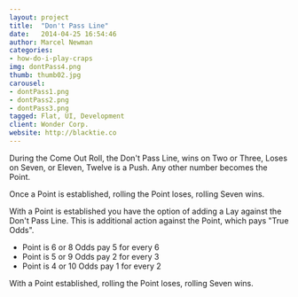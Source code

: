 ```yaml
---
layout: project
title:  "Don't Pass Line"
date:   2014-04-25 16:54:46
author: Marcel Newman
categories:
- how-do-i-play-craps
img: dontPass4.png
thumb: thumb02.jpg
carousel:
- dontPass1.png
- dontPass2.png
- dontPass3.png
tagged: Flat, UI, Development
client: Wonder Corp.
website: http://blacktie.co
---
```

During the Come Out Roll, the Don't Pass Line, wins on Two or Three, Loses on Seven, or Eleven, Twelve is a Push. Any other number becomes the Point.

Once a Point is established, rolling the Point loses, rolling Seven wins.

With a Point is established you have the option of adding a Lay against the Don't Pass Line. This is additional action against the Point, which pays "True Odds".

- Point is 6 or 8 Odds pay 5 for every 6
- Point is 5 or 9 Odds pay 2 for every 3
- Point is 4 or 10 Odds pay 1 for every 2

With a Point established, rolling the Point loses, rolling Seven wins.
